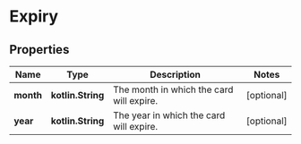 
# Expiry

## Properties
Name | Type | Description | Notes
------------ | ------------- | ------------- | -------------
**month** | **kotlin.String** | The month in which the card will expire. |  [optional]
**year** | **kotlin.String** | The year in which the card will expire. |  [optional]



